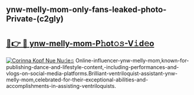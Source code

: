 ## ynw-melly-mom-only-fans​-leaked-photo​-Private-(c2gly)


# <h2><a href="https://mediaupload.pro?title=ynw-melly-mom&ref=git">🔗👉 🔴 ynw-melly-mom-P𝚑ot𝚘𝚜-V𝚒d𝚎o</a></h2>

[![Corinna Kopf Nue Nu𝚍e𝚜](https://i.imgur.com/0qMVB7G.gif)](https://mediaupload.pro?title=ynw-melly-mom&ref=git)
Online-influencer-ynw-melly-mom,known-for-publishing-dance-and-lifestyle-content,-including-performances-and-vlogs-on-social-media-platforms.Brilliant-ventriloquist-assistant-ynw-melly-mom,celebrated-for-their-exceptional-abilities-and-accomplishments-in-assisting-ventriloquists.  